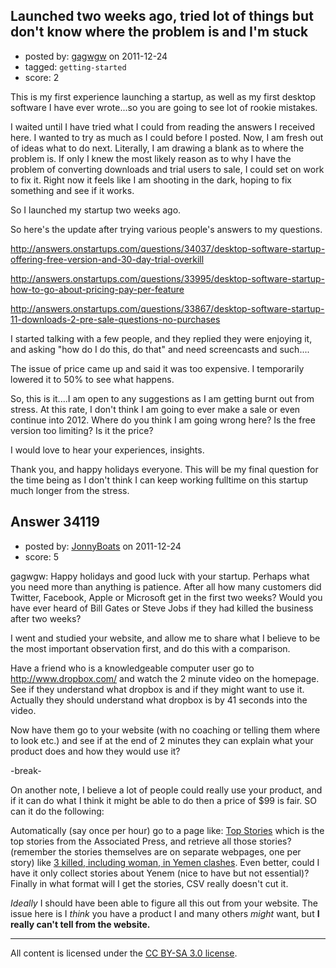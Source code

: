 ## Launched two weeks ago, tried lot of things but don't know where the problem is and I'm stuck

- posted by: [gagwgw](https://stackexchange.com/users/-1/1001-gagwgw) on 2011-12-24
- tagged: `getting-started`
- score: 2

This is my first experience launching a startup, as well as my first desktop software I have ever wrote...so you are going to see lot of rookie mistakes.

I waited until I have tried what I could from reading the answers I received here. I wanted to try as much as I could before I posted. Now, I am fresh out of ideas what to do next. Literally, I am drawing a blank as to where the problem is. If only I knew the most likely reason as to why I have the problem of converting downloads and trial users to sale, I could set on work to fix it. Right now it feels like I am shooting in the dark, hoping to fix something and see if it works.

So I launched my startup  two weeks ago.

So here's the update after trying various people's answers to my questions.

http://answers.onstartups.com/questions/34037/desktop-software-startup-offering-free-version-and-30-day-trial-overkill

http://answers.onstartups.com/questions/33995/desktop-software-startup-how-to-go-about-pricing-pay-per-feature

http://answers.onstartups.com/questions/33867/desktop-software-startup-11-downloads-2-pre-sale-questions-no-purchases

I started talking with a few people, and they replied they were enjoying it, and asking "how do I do this, do that" and need screencasts and such....

The issue of price came up and said it was too expensive. I temporarily lowered it to 50% to see what happens. 

So, this is it....I am open to any suggestions as I am getting burnt out from stress. At this rate, I don't think I am going to ever make a sale or even continue into 2012. Where do you think I am going wrong here? Is the free version too limiting? Is it the price?

I would love to hear your experiences, insights. 

Thank you, and happy holidays everyone. This will be my final question for the time being as I don't think I can keep working fulltime on this startup much longer from the stress.


  [1]: http://goo.gl/ZIlPL


## Answer 34119

- posted by: [JonnyBoats](https://stackexchange.com/users/-1/3100-jonnyboats) on 2011-12-24
- score: 5

<p>gagwgw: Happy holidays and good luck with your startup. Perhaps what you need more than anything is patience. After all how many customers did Twitter, Facebook, Apple or Microsoft get in the first two weeks? Would you have ever heard of Bill Gates or Steve Jobs if they had killed the business after two weeks?</p>

<p>I went and studied your website, and allow me to share what I believe to be the most important observation first, and do this with a comparison.</p>

<p>Have a friend who is a knowledgeable computer user go to <a href="http://www.dropbox.com/">http://www.dropbox.com/</a> and watch the 2 minute video on the homepage. See if they understand what dropbox is and if they might want to use it. Actually they should understand what dropbox is by 41 seconds into the video.</p>

<p>Now have them go to your website (with no coaching or telling them where to look etc.) and see if at the end of 2 minutes they can explain what your product does and how they would use it?</p>

<p>-break-</p>

<p>On another note, I believe a lot of people could really use your product, and if it can do what I think it might be able to do then a price of $99 is fair. SO can it do the following:</p>

<p>Automatically (say once per hour) go to a page like: <a href="http://hosted2.ap.org/atom/APDEFAULT/3d281c11a96b4ad082fe88aa0db04305">Top Stories</a> which is the top stories from the Associated Press, and retrieve all those stories? (remember the stories themselves are on separate webpages, one per story) like <a href="http://hosted2.ap.org/APDEFAULT/3d281c11a96b4ad082fe88aa0db04305/Article_2011-12-24-ML-Yemen/id-32b11ace6abc48689811b20aca8b8587">3 killed, including woman, in Yemen clashes</a>. Even better, could I have it only collect stories about Yenem (nice to have but not essential)? Finally in what format will I get the stories, CSV really doesn't cut it.</p>

<p><em>Ideally</em> I should have been able to figure all this out from your website. The issue here is I <em>think</em> you have a product I and many others <em>might</em> want, but <strong>I really can't tell from the website.</strong></p>




---

All content is licensed under the [CC BY-SA 3.0 license](https://creativecommons.org/licenses/by-sa/3.0/).
